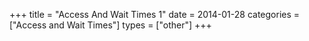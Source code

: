 +++
title = "Access And Wait Times 1"
date = 2014-01-28
categories = ["Access and Wait Times"]
types = ["other"]
+++

